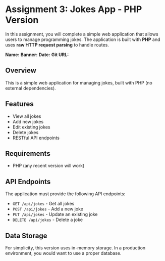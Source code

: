 # Assignment 3: Jokes App - PHP Version

In this assignment, you will complete a simple web application that allows users to manage programming jokes. The application is built with **PHP** and uses **raw HTTP request parsing** to handle routes.

__Name:__
__Banner:__
__Date:__
__Git URL:__

## Overview

This is a simple web application for managing jokes, built with PHP (no external dependencies).

## Features

- View all jokes
- Add new jokes
- Edit existing jokes
- Delete jokes
- RESTful API endpoints

## Requirements

- PHP (any recent version will work)

## API Endpoints

The application must provide the following API endpoints:

- `GET /api/jokes` - Get all jokes
- `POST /api/jokes` - Add a new joke
- `PUT /api/jokes` - Update an existing joke
- `DELETE /api/jokes` - Delete a joke

## Data Storage

For simplicity, this version uses in-memory storage. In a production environment, you would want to use a proper database.
